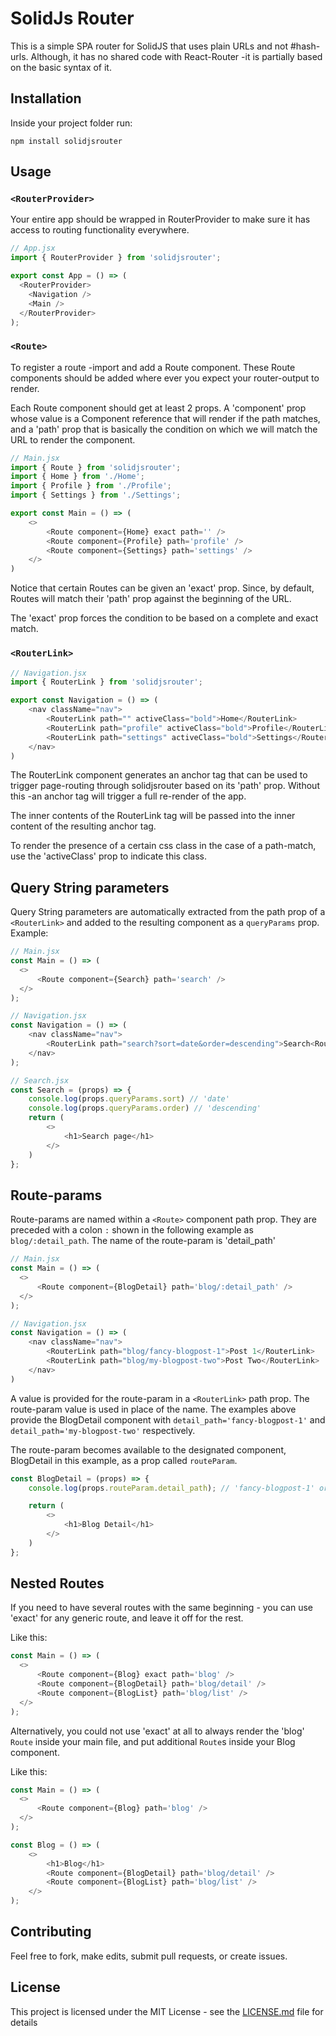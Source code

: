 
# SolidJs Router

This is a simple SPA router for SolidJS that uses plain URLs and not #hash-urls. Although, it has no shared code with React-Router -it is partially based on the basic syntax of it. 

## Installation

Inside your project folder run:

```
npm install solidjsrouter
```


## Usage
### `<RouterProvider>`

Your entire app should be wrapped in RouterProvider to make sure it has access to routing functionality everywhere.

```javascript
// App.jsx
import { RouterProvider } from 'solidjsrouter';

export const App = () => (
  <RouterProvider>
    <Navigation />
    <Main />
  </RouterProvider>
);
```

### `<Route>`
To register a route -import and add a Route component. These Route components should be added where ever you expect your router-output to render.

Each Route component should get at least 2 props. A 'component' prop whose value is a Component reference that will render if the path matches, and a 'path' prop that is basically the condition on which we will match the URL to render the component.

```javascript
// Main.jsx
import { Route } from 'solidjsrouter';
import { Home } from './Home';
import { Profile } from './Profile';
import { Settings } from './Settings';

export const Main = () => (
    <>
        <Route component={Home} exact path='' />
        <Route component={Profile} path='profile' />
        <Route component={Settings} path='settings' />
    </>
)
```
Notice that certain Routes can be given an 'exact' prop. Since, by default, Routes will match their 'path' prop against the beginning of the URL. 

The 'exact' prop forces the condition to be based on a complete and exact match.

### `<RouterLink>`

```javascript
// Navigation.jsx
import { RouterLink } from 'solidjsrouter';

export const Navigation = () => (
    <nav className="nav">
        <RouterLink path="" activeClass="bold">Home</RouterLink>
        <RouterLink path="profile" activeClass="bold">Profile</RouterLink>
        <RouterLink path="settings" activeClass="bold">Settings</RouterLink>
    </nav>
)
```

The RouterLink component generates an anchor tag that can be used to trigger page-routing through solidjsrouter based on its 'path' prop. Without this -an anchor tag will trigger a full re-render of the app.

The inner contents of the RouterLink tag will be passed into the inner content of the resulting anchor tag. 

To render the presence of a certain css class in the case of a path-match, use the 'activeClass' prop to indicate this class.

## Query String parameters
Query String parameters are automatically extracted from the path prop of a `<RouterLink>` and added to the resulting component as a `queryParams` prop. Example:

```javascript
// Main.jsx
const Main = () => (
  <>
      <Route component={Search} path='search' />
  </>
);

// Navigation.jsx
const Navigation = () => (
    <nav className="nav">
        <RouterLink path="search?sort=date&order=descending">Search<RouterLink>
    </nav>
);

// Search.jsx
const Search = (props) => {
    console.log(props.queryParams.sort) // 'date'
    console.log(props.queryParams.order) // 'descending'
    return (
        <>
            <h1>Search page</h1>
        </>
    )
};
```

## Route-params
Route-params are named within a `<Route>` component path prop. They are preceded with a colon `:` shown in the following example as `blog/:detail_path`. The name of the route-param is 'detail_path'
```javascript
// Main.jsx
const Main = () => (
  <>
      <Route component={BlogDetail} path='blog/:detail_path' />
  </>
);

// Navigation.jsx
const Navigation = () => (
    <nav className="nav">
        <RouterLink path="blog/fancy-blogpost-1">Post 1</RouterLink>
        <RouterLink path="blog/my-blogpost-two">Post Two</RouterLink>
    </nav>
)
```

A value is provided for the route-param in a `<RouterLink>` path prop. The route-param value is used in place of the name. The examples above provide the BlogDetail component with `detail_path='fancy-blogpost-1'` and `detail_path='my-blogpost-two'` respectively.

The route-param becomes available to the designated component, BlogDetail in this example, as a prop called `routeParam`.
```javascript
const BlogDetail = (props) => {
    console.log(props.routeParam.detail_path); // 'fancy-blogpost-1' or 'my-blogpost-two'

    return (
        <>
            <h1>Blog Detail</h1>
        </>
    )
};
```

## Nested Routes
If you need to have several routes with the same beginning - you can use 'exact' for any generic route, and leave it off for the rest.

Like this:
```javascript
const Main = () => (
  <>
      <Route component={Blog} exact path='blog' />
      <Route component={BlogDetail} path='blog/detail' />
      <Route component={BlogList} path='blog/list' />
  </>
);
```
Alternatively, you could not use 'exact' at all to always render the 'blog' `Route` inside your main file, and put additional `Route`s inside your Blog component.

Like this:
```javascript
const Main = () => (
  <>
      <Route component={Blog} path='blog' />
  </>
);

const Blog = () => (
    <>
        <h1>Blog</h1>
        <Route component={BlogDetail} path='blog/detail' />
        <Route component={BlogList} path='blog/list' />
    </>
);
```



## Contributing

Feel free to fork, make edits, submit pull requests, or create issues. 



## License

This project is licensed under the MIT License - see the [LICENSE.md](https://github.com/Seanmclem/solidjs-router/blob/master/LICENSE) file for details



